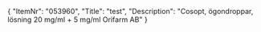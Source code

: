 {
  "ItemNr": "053960",
  "Title": "test",
  "Description": "Cosopt, ögondroppar, lösning 20 mg/ml + 5 mg/ml Orifarm AB"
}